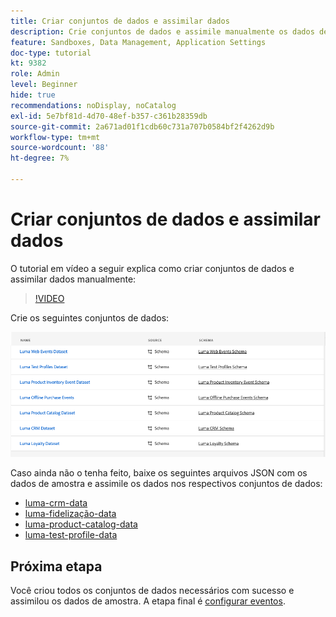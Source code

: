 ```yaml
---
title: Criar conjuntos de dados e assimilar dados
description: Crie conjuntos de dados e assimile manualmente os dados de amostra.
feature: Sandboxes, Data Management, Application Settings
doc-type: tutorial
kt: 9382
role: Admin
level: Beginner
hide: true
recommendations: noDisplay, noCatalog
exl-id: 5e7bf81d-4d70-48ef-b357-c361b28359db
source-git-commit: 2a671ad01f1cdb60c731a707b0584bf2f4262d9b
workflow-type: tm+mt
source-wordcount: '88'
ht-degree: 7%

---
```


# Criar conjuntos de dados e assimilar dados

O tutorial em vídeo a seguir explica como criar conjuntos de dados e assimilar dados manualmente:

>[!VIDEO](https://video.tv.adobe.com/v/334293?quality=12)

Crie os seguintes conjuntos de dados:

![Criar conjuntos de dados](/help/tutorial-configure-a-training-sandbox/assets/datasets.png)

Caso ainda não o tenha feito, baixe os seguintes arquivos JSON com os dados de amostra e assimile os dados nos respectivos conjuntos de dados:

* [luma-crm-data](/help/tutorial-configure-a-training-sandbox/assets/luma-data/luma-crm-data.json)
* [luma-fidelização-data](/help/tutorial-configure-a-training-sandbox/assets/luma-data/luma-loyalty-data.json)
* [luma-product-catalog-data](/help/tutorial-configure-a-training-sandbox/assets/luma-data/luma-product-catalog-data.json)
* [luma-test-profile-data](/help/tutorial-configure-a-training-sandbox/assets/luma-data/luma-test-profiles-data.json)

## Próxima etapa

Você criou todos os conjuntos de dados necessários com sucesso e assimilou os dados de amostra. A etapa final é [configurar eventos](/help/tutorial-configure-a-training-sandbox/configure-events.md).
